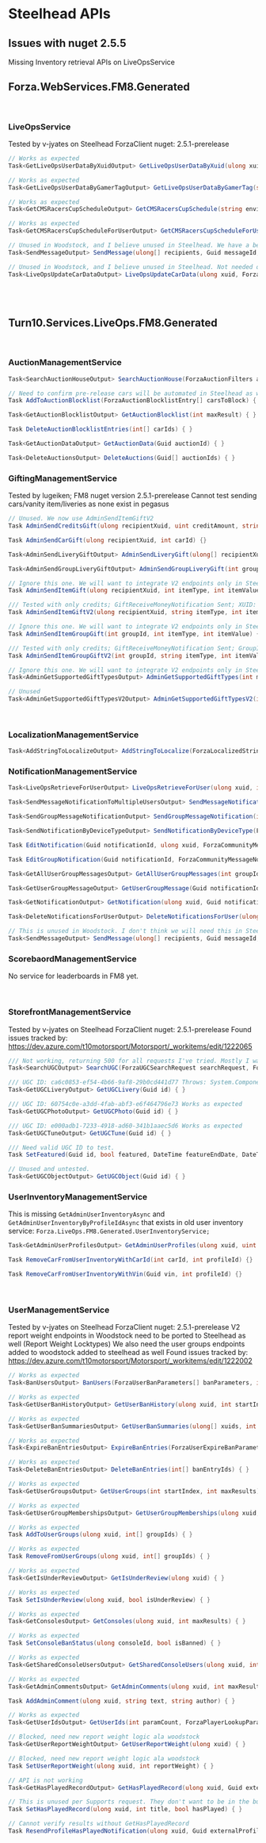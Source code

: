 # Steelhead APIs
## Issues with nuget 2.5.5
Missing Inventory retrieval APIs on LiveOpsService

## Forza.WebServices.FM8.Generated

<br />

### LiveOpsService

Tested by v-jyates on Steelhead ForzaClient nuget: 2.5.1-prerelease

```c#
// Works as expected
Task<GetLiveOpsUserDataByXuidOutput> GetLiveOpsUserDataByXuid(ulong xuid) { }

// Works as expected
Task<GetLiveOpsUserDataByGamerTagOutput> GetLiveOpsUserDataByGamerTag(string gamertag)  { }

// Works as expected
Task<GetCMSRacersCupScheduleOutput> GetCMSRacersCupSchedule(string environment, string slotId, string snapshotId, DateTime startDate, int daysForwardToProject, ForzaEventSessionType[] gameOptionsFilter)  { }

// Works as expected
Task<GetCMSRacersCupScheduleForUserOutput> GetCMSRacersCupScheduleForUser(ulong xuid, DateTime startDate, int daysForwardToProject, ForzaEventSessionType[] gameOptionsFilter)  { }

// Unused in Woodstock, and I believe unused in Steelhead. We have a better API for sending Notifications in the Notifications Service. Not needed or tested.
Task<SendMessageOutput> SendMessage(ulong[] recipients, Guid messageId, DateTime expirationTime, ForzaNotificationType notificationType)  { }

// Unused in Woodstock, and I believe unused in Steelhead. Not needed or tested.
Task<LiveOpsUpdateCarDataOutput> LiveOpsUpdateCarData(ulong xuid, ForzaCarUserInventoryItem[] clientCars)  { }
```

<br /><br />

## Turn10.Services.LiveOps.FM8.Generated
<br />

### AuctionManagementService

```c#
Task<SearchAuctionHouseOutput> SearchAuctionHouse(ForzaAuctionFilters auctionFilters) { }

// Need to confirm pre-release cars will be automated in Steelhead as well. If so, we dont need this.
Task AddToAuctionBlocklist(ForzaAuctionBlocklistEntry[] carsToBlock) { }

Task<GetAuctionBlocklistOutput> GetAuctionBlocklist(int maxResult) { }

Task DeleteAuctionBlocklistEntries(int[] carIds) { }

Task<GetAuctionDataOutput> GetAuctionData(Guid auctionId) { }

Task<DeleteAuctionsOutput> DeleteAuctions(Guid[] auctionIds) { }
```

### GiftingManagementService

Tested by lugeiken; FM8 nuget version 2.5.1-prerelease
Cannot test sending cars/vanity item/liveries as none exist in pegasus

```c#
// Unused. We now use AdminSendItemGiftV2
Task AdminSendCreditsGift(ulong recipientXuid, uint creditAmount, string reason) {}

Task AdminSendCarGift(ulong recipientXuid, int carId) {}

Task<AdminSendLiveryGiftOutput> AdminSendLiveryGift(ulong[] recipientXuids, int xuidCount, Guid liveryId)  {}

Task<AdminSendGroupLiveryGiftOutput> AdminSendGroupLiveryGift(int groupId, Guid liveryId) {}

// Ignore this one. We will want to integrate V2 endpoints only in Steelhead.
Task AdminSendItemGift(ulong recipientXuid, int itemType, int itemValue) {}

/// Tested with only credits; GiftReceiveMoneyNotification Sent; XUID: 1234; Credit: 10;
Task AdminSendItemGiftV2(ulong recipientXuid, string itemType, int itemValue) {}

// Ignore this one. We will want to integrate V2 endpoints only in Steelhead.
Task AdminSendItemGroupGift(int groupId, int itemType, int itemValue) {}

/// Tested with only credits; GiftReceiveMoneyNotification Sent; GroupId: 23; Credit: 10;
Task AdminSendItemGroupGiftV2(int groupId, string itemType, int itemValue) {}

// Ignore this one. We will want to integrate V2 endpoints only in Steelhead.
Task<AdminGetSupportedGiftTypesOutput> AdminGetSupportedGiftTypes(int maxResults) {}

// Unused
Task<AdminGetSupportedGiftTypesV2Output> AdminGetSupportedGiftTypesV2(int maxResults) {}
```

<br />

### LocalizationManagementService

```c#
Task<AddStringToLocalizeOutput> AddStringToLocalize(ForzaLocalizedStringData localizedStringData) {}
```

### NotificationManagementService

```c#
Task<LiveOpsRetrieveForUserOutput> LiveOpsRetrieveForUser(ulong xuid, int maxResults) { }

Task<SendMessageNotificationToMultipleUsersOutput> SendMessageNotificationToMultipleUsers(ulong[] recipients, int xuidCount, string message, DateTime expirationTime, string imageUrl) { }

Task<SendGroupMessageNotificationOutput> SendGroupMessageNotification(int groupId, string message, DateTime expirationTime, bool hasDeviceType, ForzaLiveDeviceType deviceType) { }

Task<SendNotificationByDeviceTypeOutput> SendNotificationByDeviceType(ForzaLiveDeviceType deviceType, string message, DateTime expirationTime) { }

Task EditNotification(Guid notificationId, ulong xuid, ForzaCommunityMessageNotificationEditParameters editParameters) { }

Task EditGroupNotification(Guid notificationId, ForzaCommunityMessageNotificationEditParameters editParameters) { }

Task<GetAllUserGroupMessagesOutput> GetAllUserGroupMessages(int groupId, int maxResults) { }

Task<GetUserGroupMessageOutput> GetUserGroupMessage(Guid notificationId) { }

Task<GetNotificationOutput> GetNotification(ulong xuid, Guid notificationId) { }

Task<DeleteNotificationsForUserOutput> DeleteNotificationsForUser(ulong xuid) { }

// This is unused in Woodstock. I don't think we will need this in Steelhead either.
Task<SendMessageOutput> SendMessage(ulong[] recipients, Guid messageId, DateTime expirationTime) { }
```

### ScorebaordManagementService

No service for leaderboards in FM8 yet.

<br />

### StorefrontManagementService

Tested by v-jyates on Steelhead ForzaClient nuget: 2.5.1-prerelease
Found issues tracked by: https://dev.azure.com/t10motorsport/Motorsport/_workitems/edit/1222065

```c#
/// Not working, returning 500 for all requests I've tried. Mostly I was looking for any Livery/Photo/Tune so I could test below APIs
Task<SearchUGCOutput> SearchUGC(ForzaUGCSearchRequest searchRequest, ForzaUGCContentType contentType, bool includeThumbnails, int maxResults) { }

/// UGC ID: ca6c0853-ef54-4b66-9af8-29b0cd441d77 Throws: System.ComponentModel.DataAnnotations.ValidationException: 'Length of field LiveryData exceeded the max of 5242880. Length: 942887663'
Task<GetUGCLiveryOutput> GetUGCLivery(Guid id) { }

/// UGC ID: 60754c0e-a3dd-4fab-abf3-e6f464796e73 Works as expected
Task<GetUGCPhotoOutput> GetUGCPhoto(Guid id) { }

/// UGC ID: e000adb1-7233-4918-ad60-341b1aaec5d6 Works as expected
Task<GetUGCTuneOutput> GetUGCTune(Guid id) { }

/// Need valid UGC ID to test.
Task SetFeatured(Guid id, bool featured, DateTime featureEndDate, DateTime forceFeatureEndDate) { }

// Unused and untested.
Task<GetUGCObjectOutput> GetUGCObject(Guid id) { }
```

### UserInventoryManagementService

This is missing `GetAdminUserInventoryAsync` and `GetAdminUserInventoryByProfileIdAsync` that exists in old user inventory service: `Forza.LiveOps.FM8.Generated.UserInventoryService;`

```c#
Task<GetAdminUserProfilesOutput> GetAdminUserProfiles(ulong xuid, uint maxProfiles) {}

Task RemoveCarFromUserInventoryWithCarId(int carId, int profileId) {}

Task RemoveCarFromUserInventoryWithVin(Guid vin, int profileId) {}
```

<br />

### UserManagementService

Tested by v-jyates on Steelhead ForzaClient nuget: 2.5.1-prerelease
V2 report weight endpoints in Woodstock need to be ported to Steelhead as well (Report Weight Locktypes)
We also need the user groups endpoints added to woodstock added to steelhead as well
Found issues tracked by: https://dev.azure.com/t10motorsport/Motorsport/_workitems/edit/1222002

```c#
// Works as expected
Task<BanUsersOutput> BanUsers(ForzaUserBanParameters[] banParameters, int xuidCount) { }

// Works as expected
Task<GetUserBanHistoryOutput> GetUserBanHistory(ulong xuid, int startIndex, int maxResults) { }

// Works as expected
Task<GetUserBanSummariesOutput> GetUserBanSummaries(ulong[] xuids, int xuidCount) { }

// Works as expected
Task<ExpireBanEntriesOutput> ExpireBanEntries(ForzaUserExpireBanParameters[] parameters, int entryCount) { }

// Works as expected
Task<DeleteBanEntriesOutput> DeleteBanEntries(int[] banEntryIds) { }

// Works as expected
Task<GetUserGroupsOutput> GetUserGroups(int startIndex, int maxResults) { }

// Works as expected
Task<GetUserGroupMembershipsOutput> GetUserGroupMemberships(ulong xuid, int[] groupIdFilter, int maxResults) { }

// Works as expected
Task AddToUserGroups(ulong xuid, int[] groupIds) { }

// Works as expected
Task RemoveFromUserGroups(ulong xuid, int[] groupIds) { }

// Works as expected
Task<GetIsUnderReviewOutput> GetIsUnderReview(ulong xuid) { }

// Works as expected
Task SetIsUnderReview(ulong xuid, bool isUnderReview) { }

// Works as expected
Task<GetConsolesOutput> GetConsoles(ulong xuid, int maxResults) { }

// Works as expected
Task SetConsoleBanStatus(ulong consoleId, bool isBanned) { }

// Works as expected
Task<GetSharedConsoleUsersOutput> GetSharedConsoleUsers(ulong xuid, int startAt, int maxResults) { }

// Works as expected
Task<GetAdminCommentsOutput> GetAdminComments(ulong xuid, int maxResults) { }

Task AddAdminComment(ulong xuid, string text, string author) { }

// Works as expected
Task<GetUserIdsOutput> GetUserIds(int paramCount, ForzaPlayerLookupParameters[] playerLookupParameters) { }

// Blocked, need new report weight logic ala woodstock
Task<GetUserReportWeightOutput> GetUserReportWeight(ulong xuid) { }

// Blocked, need new report weight logic ala woodstock
Task SetUserReportWeight(ulong xuid, int reportWeight) { }

// API is not working
Task<GetHasPlayedRecordOutput> GetHasPlayedRecord(ulong xuid, Guid externalProfileId) { }

// This is unused per Supports request. They don't want to be in the business of changing these values.
Task SetHasPlayedRecord(ulong xuid, int title, bool hasPlayed) { }

// Cannot verify results without GetHasPlayedRecord
Task ResendProfileHasPlayedNotification(ulong xuid, Guid externalProfileId, int[] titles) { }
```